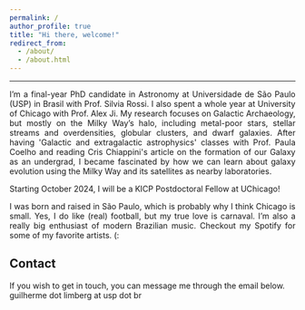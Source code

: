 ```yaml
---
permalink: /
author_profile: true
title: "Hi there, welcome!"
redirect_from: 
  - /about/
  - /about.html
---
```


------
<p align="justify">
I’m a final-year PhD candidate in Astronomy at Universidade de São Paulo (USP) in Brasil with Prof. <a href="https://bv.fapesp.br/en/pesquisador/4078/silvia-cristina-fernandes-rossi/" style="text-decoration: none">Silvia Rossi</a>. I also spent a whole year at University of Chicago with Prof. <a href="https://www.alexji.com/" style="text-decoration: none">Alex Ji</a>. My research focuses on Galactic Archaeology, but mostly on the Milky Way’s halo, including metal-poor stars, stellar streams and overdensities, globular clusters, and dwarf galaxies. After having 'Galactic and extragalactic astrophysics' classes with Prof. <a href="http://www.astro.iag.usp.br/~pcoelho/" style="text-decoration: none">Paula Coelho</a> and reading Cris Chiappini's article on the <a href="https://drive.google.com/file/d/1X0c73WWPZ5eCieziwhk7rPKvDwvDHFJS/view?usp=sharing" style="text-decoration: none">formation of our Galaxy</a> as an undergrad, I became fascinated by how we can learn about galaxy evolution using the Milky Way and its satellites as nearby laboratories. 
</p>

<p align="justify">
Starting October 2024, I will be a <a href="https://kavlicosmo.uchicago.edu/kicp-fellowship/" style="text-decoration: none">KICP Postdoctoral Fellow</a> at UChicago!
</p>

<p align="justify">
I was born and raised in São Paulo, which is probably why I think Chicago is small. Yes, I do like (real) football, but my true love is carnaval. I’m also a really big enthusiast of modern Brazilian music. Checkout my <a href="https://open.spotify.com/user/7gyzjytyu5wjfox7fx81xt0wk?si=ad336202a9af490c&nd=1" style="text-decoration: none">Spotify</a> for some of my favorite artists. (:
</p>

Contact
------
If you wish to get in touch, you can message me through the email below.<br>
guilherme dot limberg at usp dot br

<!---For site content, there is one markdown file for each type of content, which are stored in directories like _publications, _talks, _posts, _teaching, or _pages. For example, each talk is a markdown file in the [_talks directory](https://github.com/academicpages/academicpages.github.io/tree/master/_talks). At the top of each markdown file is structured data in YAML about the talk, which the theme will parse to do lots of cool stuff. The same structured data about a talk is used to generate the list of talks on the [Talks page](https://academicpages.github.io/talks), each [individual page](https://academicpages.github.io/talks/2012-03-01-talk-1) for specific talks, the talks section for the [CV page](https://academicpages.github.io/cv), and the [map of places you've given a talk](https://academicpages.github.io/talkmap.html) (if you run this [python file](https://github.com/academicpages/academicpages.github.io/blob/master/talkmap.py) or [Jupyter notebook](https://github.com/academicpages/academicpages.github.io/blob/master/talkmap.ipynb), which creates the HTML for the map based on the contents of the _talks directory).

Many people use a git client to create files on their local computer and then push them to GitHub's servers. If you are not familiar with git, you can directly edit these configuration and markdown files directly in the github.com interface. Navigate to a file (like [this one](https://github.com/academicpages/academicpages.github.io/blob/master/_talks/2012-03-01-talk-1.md) and click the pencil icon in the top right of the content preview (to the right of the "Raw | Blame | History" buttons). You can delete a file by clicking the trashcan icon to the right of the pencil icon. You can also create new files or upload files by navigating to a directory and clicking the "Create new file" or "Upload files" buttons. 

Example: editing a markdown file for a talk
![Editing a markdown file for a talk](/images/editing-talk.png) --->

